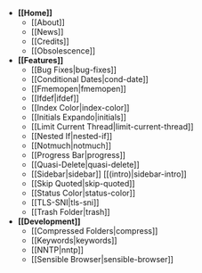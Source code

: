 - **[[Home]]**
    * [[About]]
    * [[News]]
    * [[Credits]]
    * [[Obsolescence]]
- **[[Features]]**
    * [[Bug Fixes|bug-fixes]]
    * [[Conditional Dates|cond-date]]
    * [[Fmemopen|fmemopen]]
    * [[Ifdef|ifdef]]
    * [[Index Color|index-color]]
    * [[Initials Expando|initials]]
    * [[Limit Current Thread|limit-current-thread]]
    * [[Nested If|nested-if]]
    * [[Notmuch|notmuch]]
    * [[Progress Bar|progress]]
    * [[Quasi-Delete|quasi-delete]]
    * [[Sidebar|sidebar]] [[(intro)|sidebar-intro]]
    * [[Skip Quoted|skip-quoted]]
    * [[Status Color|status-color]]
    * [[TLS-SNI|tls-sni]]
    * [[Trash Folder|trash]]
- **[[Development]]**
    * [[Compressed Folders|compress]]
    * [[Keywords|keywords]]
    * [[NNTP|nntp]]
    * [[Sensible Browser|sensible-browser]]
